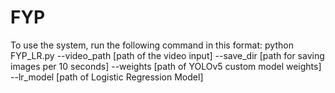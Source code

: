 # FYP
To use the system, run the following command in this format:
python FYP_LR.py --video_path [path of the video input] --save_dir [path for saving images per 10 seconds] --weights [path of YOLOv5 custom model weights] --lr_model [path of Logistic Regression Model]
